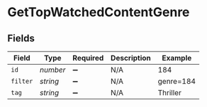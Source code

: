 # GetTopWatchedContentGenre


## Fields

| Field              | Type               | Required           | Description        | Example            |
| ------------------ | ------------------ | ------------------ | ------------------ | ------------------ |
| `id`               | *number*           | :heavy_minus_sign: | N/A                | 184                |
| `filter`           | *string*           | :heavy_minus_sign: | N/A                | genre=184          |
| `tag`              | *string*           | :heavy_minus_sign: | N/A                | Thriller           |